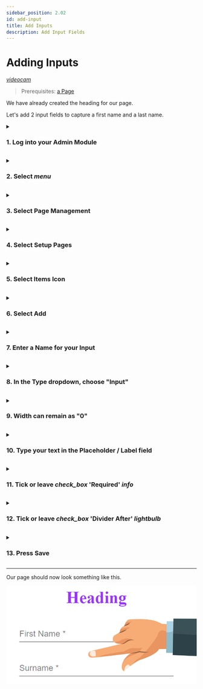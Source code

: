 ```yaml
---
sidebar_position: 2.02
id: add-input
title: Add Inputs
description: Add Input Fields
---
```

# Adding Inputs
[<i className="material-icons-h1 end">videocam</i>](/static/vids/Dashnetics-addinputs.mp4)

> Prerequisites: [a Page](first-page)

We have already created the heading for our page.

Let's add 2 input fields to capture a first name and a last name.


<details>

<summary>

<h3 style={{ display: 'inline'}}> 1.  Log into your Admin Module </h3>

</summary><p></p>

To access your admin site, simply type <h3 style={{ display: 'inline'}}>"admin."</h3> before your public url. 

eg: https://admin.demo.dashnetics.com.au


![img](/img/adminlogin-cfb3883e18efb80bf1eab39a6aba15ab.png)

</details>
<p></p>


<details>

<summary>

<h3 style={{ display: 'inline'}}> 2.  Select <span class="buttontext"> <i className="material-icons">menu</i></span>  </h3>

</summary><p></p>

![img](/img/adminmenu-e1ef5a93a900bdfb54c72920a5ce4ea0.png)

</details>
<p></p>



<details>

<summary>

<h3 style={{ display: 'inline'}}> 3.  Select  <span class="buttontext"> Page Management </span> </h3>

</summary><p></p>

![img](/img/menu_page_management.png)

</details>
<p></p>



<details>

<summary>

<h3 style={{ display: 'inline'}}> 4.  Select <span class="buttontext"> Setup Pages </span> </h3>

</summary><p></p>


![img](/img/menu_setup_pages.png)

</details>
<p></p>



<details>

<summary>

<h3 style={{ display: 'inline'}}> 5.  Select Items Icon </h3>

</summary><p></p>

Each page will be listed, choose the "Items" Icon next to the page you want to change.

![img](/img/items.png)

</details>
<p></p>


<details>

<summary>

<h3 style={{ display: 'inline'}}> 6.  Select <span class="buttontext"> Add </span> </h3>

</summary><p></p>

To begin adding a new Item to the page

![img](/img/add_items.png)

</details>
<p></p>



<details>

<summary>

<h3 style={{ display: 'inline'}}> 7.  Enter a Name for your Input </h3>

</summary><p></p>

- For example, *"First Name"* 

Names can contain spaces or any characters

![img](/img/add_item_name.png)

</details>
<p></p>



<details>

<summary>

<h3 style={{ display: 'inline'}}> 8.   In the <span class="droplisttext"> Type</span>  dropdown, choose "Input"</h3> 

</summary><p></p>


![img](/img/edit-form-item-type-input.png)

</details>
<p></p>



<details>

<summary>

<h3 style={{ display: 'inline'}}> 
9.  Width can remain as "0"</h3> 

</summary><p></p>
Width "0" means the item will display at the DEFAULT width.

This can be changed later if necessary

![img](/img/edit-form-item-width.png)

</details>
<p></p>



<details>

<summary>

<h3 style={{ display: 'inline'}}> 
10.  Type your text in the Placeholder / Label field </h3> 

</summary><p></p>

This is what your page users will see, so make it relevant and easy to understand.

An input labelled "Street Name" is easier to follow than one names "ADD-St" 



![img](/img/edit-form-item-input-text.png)


</details>
<p></p>


<details>

<summary>

<h3 style={{ display: 'inline'}}> 11. Tick or leave <i className="material-icons grey">check_box</i> 'Required'  <span style={{color:'grey'}}><i className="material-icons">info</i></span></h3> 

</summary><p></p>

 Ticking this will make this input mandatory in order to submit the form.

:::note  If you make the input "Required" or "Mandatory" 

- They will not be able to submit if they have not filled in a value.
- It should therefore be something everybody has immediate access to, like their name or phone number
- The field will show an * to inform the user it is mandatory
- The input will turn red if not filled in to show the user has missed a mandatory item

:::


![img](/img/edit-form-item-required.png)

</details>
<p></p>

<details>

<summary>

<h3 style={{ display: 'inline'}}> 12. Tick or leave <i className="material-icons grey">check_box</i> 'Divider After'  <span style={{color:'green'}}><i className="material-icons">lightbulb</i></span></h3> 

</summary><p></p>


:::tip  If you want 2 items on the same line 

for instance with first name and surname, don't tick 'Divide After' for first name, Tick it for surname

:::


 Ticking this will ensure the next item we add will appear below this one.

![img](/img/edit-form-item-divide-after.png)

</details>
<p></p>



<details>

<summary>

<h3 style={{ display: 'inline'}}> 13.  Press <span class="buttontext"> Save </span> </h3>

</summary><p></p>

![img](/img/edit-form-item-input-save.png)

</details>

---

Our page should now look something like this.

![img](/img/add-input.png)

